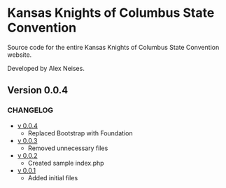 # Kansas Knights of Columbus State Convention
Source code for the entire Kansas Knights of Columbus State Convention website.

Developed by Alex Neises.

## Version 0.0.4

### CHANGELOG
* [v 0.0.4](https://github.com/AlexNeises/Knights-Convention/releases/tag/0.0.4)
    - Replaced Bootstrap with Foundation
* [v 0.0.3](https://github.com/AlexNeises/Knights-Convention/releases/tag/0.0.3)
    - Removed unnecessary files
* [v 0.0.2](https://github.com/AlexNeises/Knights-Convention/releases/tag/0.0.2)
    - Created sample index.php
* [v 0.0.1](https://github.com/AlexNeises/Knights-Convention/releases/tag/0.0.1)
    - Added initial files